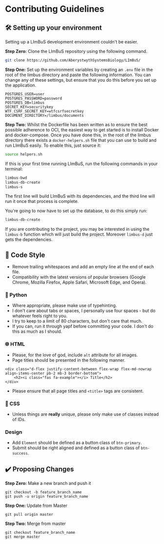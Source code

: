 # Contributing Guidelines



## 🛠 Setting up your environment 

Setting up a LImBuS development environment couldn't be easier.

**Step Zero:** Clone the LImBuS repository using the following command.

```bash
git clone https://github.com/AberystwythSystemsBiology/LImBuS/
```

**Step One:** Set up the environment variables by creating an ```.env``` file in the root of the limbus directory and
paste the following information. You can change any of these settings, but ensure that you do this before you set up the
application.

```
POSTGRES_USER=user
POSTGRES_PASSWORD=password
POSTGRES_DB=limbus
SECRET_KEY=securitykey
WTF_CSRF_SECRET_KEY=wtfcsrfsecretkey
DOCUMENT_DIRECTORY=/limbus/documents
```


**Step Two:** Whilst the Dockerfile has been written as to ensure the best possible adherence to OCI, the easiest
way to get started is to install Docker and docker-compose. Once you have done this, in the root of the limbus directory
there exists a ```docker-helpers.sh``` file that you can use to build and run LImBuS easily. To enable this, just source it:

```bash
source helpers.sh
```

If this is your first time running LImBuS, run the following commands in your terminal:

```bash
limbus-bwd
limbus-db-create
limbus-s
```

The first line will build LImBuS with its dependencies, and the third line will run it once that process is complete.

You're going to now have to set up the database, to do this simply run:

```bash
limbus-db-create
```

If you are contributing to the project, you may be interested in using the ```limbus-b``` function which will just build the project. Moreover ```limbus-d``` just gets the dependencies.


## 📝 Code Style

- Remove trailing whitespaces and add an empty line at the end of each file.
- Compatibility with the latest versions of popular browsers (Google Chrome, Mozilla Firefox, Apple Safari, Microsoft Edge, and Opera).

### 🐍 Python

- Where appropriate, please make use of typehinting.
- I don't care about tabs or spaces, I personally use four spaces - but do whatever feels right to you.
- I try to keep to a limit of 80 characters, but don't care that much.
- If you can, run it through yapf before committing your code. I don't do this as much as I should.

### 🌐 HTML

- Please, for the love of god, include ```alt``` attribute for all images.
- Page titles should be presented in the following manner.

```
<div class="d-flex justify-content-between flex-wrap flex-md-nowrap align-items-center pb-2 mb-3 border-bottom">
    <h2><i class="fas fa-example"></i> Title</h2>
</div>
```

- Please ensure that all page titles and ```<title>``` tags are consistent.

### 📑 CSS

- Unless things are **really** unique, please only make use of classes instead of IDs.


### Design

- Add ```Element``` should be defined as a button class of ```btn-primary```.
- Submit should be right aligned and defined as a button class of ```btn-success```.

## ✔️ Proposing Changes

**Step Zero:** Make a new branch and push it

```
git checkout -b feature_branch_name
git push -u origin feature_branch_name
```

**Step One:** Update from Master

```
git pull origin master
```

**Step Two:** Merge from master

```
git checkout feature_branch_name
git merge master
```